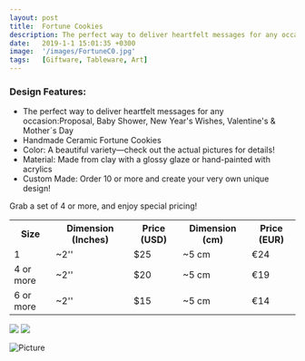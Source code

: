 ```yaml
---
layout: post
title:  Fortune Cookies
description: The perfect way to deliver heartfelt messages for any occasion!
date:   2019-1-1 15:01:35 +0300
image:  '/images/FortuneC0.jpg'
tags:   [Giftware, Tableware, Art]
---
```

### Design Features:
* The perfect way to deliver heartfelt messages for any occasion:Proposal, Baby Shower, New Year's Wishes, Valentine's & Mother´s Day
* Handmade Ceramic Fortune Cookies
* Color: A beautiful variety—check out the actual pictures for details!
* Material: Made from clay with a glossy glaze or hand-painted with acrylics 
* Custom Made: Order 10 or more and create your very own unique design!


Grab a set of 4 or more, and enjoy special pricing!


<div class="table-container">
  <table>
    <tr><th>Size</th><th>Dimension (Inches)</th><th>Price (USD)</th><th>Dimension (cm)</th><th>Price (EUR)</th></tr>
    <tr><td>1</td><td>~2''</td><td>$25</td><td>~5 cm</td><td>€24</td></tr>
    <tr><td>4 or more</td><td>~2''</td><td>$20</td><td>~5 cm</td><td>€19</td></tr>
	<tr><td>6 or more</td><td>~2''</td><td>$15</td><td>~5 cm</td><td>€14</td></tr>

  </table>
</div>


<div class="gallery-box">
  <div class="gallery">
    <img src="/website_susan/images/Fortune1.jpg">
    <img src="/website_susan/images/Fortune3.jpg">

 
  </div>
</div>

![Picture]({{site.baseurl}}/images/Fortune7.jpg)
